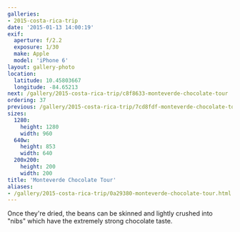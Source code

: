 ```yaml
---
galleries:
- 2015-costa-rica-trip
date: '2015-01-13 14:00:19'
exif:
  aperture: f/2.2
  exposure: 1/30
  make: Apple
  model: 'iPhone 6'
layout: gallery-photo
location:
  latitude: 10.45803667
  longitude: -84.65213
next: /gallery/2015-costa-rica-trip/c8f8633-monteverde-chocolate-tour
ordering: 37
previous: /gallery/2015-costa-rica-trip/7cd8fdf-monteverde-chocolate-tour
sizes:
  1280:
    height: 1280
    width: 960
  640w:
    height: 853
    width: 640
  200x200:
    height: 200
    width: 200
title: 'Monteverde Chocolate Tour'
aliases:
- /gallery/2015-costa-rica-trip/0a29380-monteverde-chocolate-tour.html
---
```


Once they're dried, the beans can be skinned and lightly crushed into "nibs" which have the extremely strong chocolate taste.
